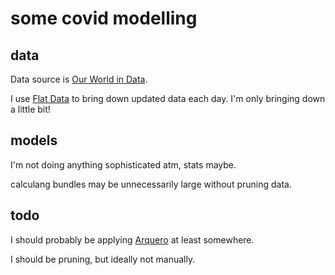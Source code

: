 # some covid modelling

## data

Data source is [Our World in Data](https://ourworldindata.org/).

I use [Flat Data](https://next.github.com/projects/flat-data) to bring down updated data each day. I'm only bringing down a little bit!

## models

I'm not doing anything sophisticated atm, stats maybe.

calculang bundles may be unnecessarily large without pruning data.

## todo

I should probably be applying [Arquero](https://uwdata.github.io/arquero/) at least somewhere.

I should be pruning, but ideally not manually.
